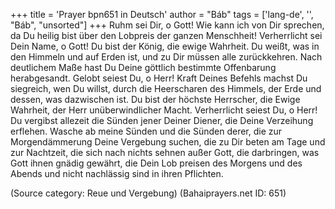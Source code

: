 +++
title = 'Prayer bpn651 in Deutsch'
author = "Báb"
tags = ['lang-de', '', "Báb", "unsorted"]
+++
Ruhm sei Dir, o Gott! Wie kann ich von Dir sprechen, da Du heilig bist über den Lobpreis der ganzen Menschheit! Verherrlicht sei Dein Name, o Gott! Du bist der König, die ewige Wahrheit. Du weißt, was in den Himmeln und auf Erden ist, und zu Dir müssen alle zurückkehren. Nach deutlichem Maße hast Du Deine göttlich bestimmte Offenbarung herabgesandt. Gelobt seiest Du, o Herr! Kraft Deines Befehls machst Du siegreich, wen Du willst, durch die Heerscharen des Himmels, der Erde und dessen, was dazwischen ist. Du bist der höchste Herrscher, die Ewige Wahrheit, der Herr unüberwindlicher Macht.
Verherrlicht seiest Du, o Herr! Du vergibst allezeit die Sünden jener Deiner Diener, die Deine Verzeihung erflehen. Wasche ab meine Sünden und die Sünden derer, die zur Morgendämmerung Deine Vergebung suchen, die zu Dir beten am Tage und zur Nachtzeit, die sich nach nichts sehnen außer Gott, die darbringen, was Gott ihnen gnädig gewährt, die Dein Lob preisen des Morgens und des Abends und nicht nachlässig sind in ihren Pflichten.

(Source category: Reue und Vergebung)
(Bahaiprayers.net ID: 651)

